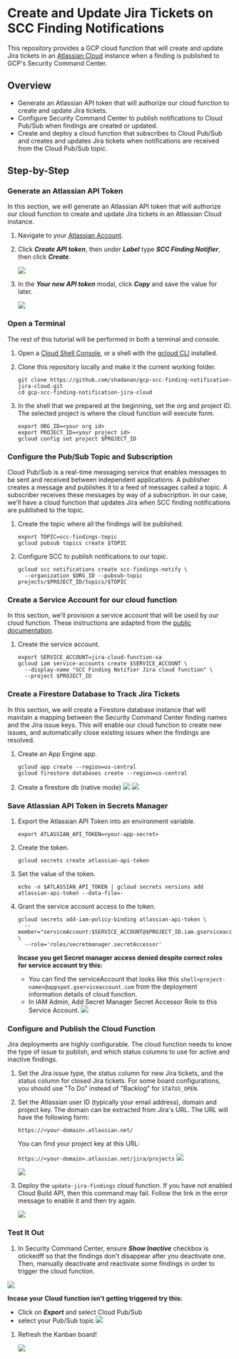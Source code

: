 # Create and Update Jira Tickets on SCC Finding Notifications

This repository provides a GCP cloud function that will create and update Jira tickets in an [Atlassian Cloud](https://www.atlassian.com/cloud) instance when a finding is published to GCP's Security Command Center.

## Overview

- Generate an Atlassian API token that will authorize our cloud function to create and update Jira tickets.
- Configure Security Command Center to publish notifications to Cloud Pub/Sub when findings are created or updated.
- Create and deploy a cloud function that subscribes to Cloud Pub/Sub and creates and updates Jira tickets when notifications are received from the Cloud Pub/Sub topic.

## Step-by-Step

### Generate an Atlassian API Token

In this section, we will generate an Atlassian API token that will authorize our cloud function to create and update Jira tickets in an Atlassian Cloud instance.

1. Navigate to your [Atlassian Account](https://id.atlassian.com/manage-profile/security/api-tokens).

1. Click **_Create API token_**, then under **_Label_** type **_SCC Finding Notifier_**, then click **_Create_**.

   ![](create-new-api-token.png)

1. In the **_Your new API token_** modal, click **_Copy_** and save the value for later.

   ![](copy-api-token.png)

### Open a Terminal

The rest of this tutorial will be performed in both a terminal and console.

1. Open a [Cloud Shell Console](https://ssh.cloud.google.com/cloudshell/editor), or a shell with the [gcloud CLI](https://cloud.google.com/sdk/gcloud) installed.

1. Clone this repository locally and make it the current working folder.

   ```shell
   git clone https://github.com/shadanan/gcp-scc-finding-notification-jira-cloud.git
   cd gcp-scc-finding-notification-jira-cloud
   ```

1. In the shell that we prepared at the beginning, set the org and project ID. The selected project is where the cloud function will execute form.

   ```shell
   export ORG_ID=<your org id>
   export PROJECT_ID=<your project id>
   gcloud config set project $PROJECT_ID
   ```

### Configure the Pub/Sub Topic and Subscription

Cloud Pub/Sub is a real-time messaging service that enables messages to be sent and received between independent applications. A publisher creates a message and publishes it to a feed of messages called a topic. A subscriber receives these messages by way of a subscription. In our case, we'll have a cloud function that updates Jira when SCC finding notifications are published to the topic.

1. Create the topic where all the findings will be published.

   ```shell
   export TOPIC=scc-findings-topic
   gcloud pubsub topics create $TOPIC
   ```

1. Configure SCC to publish notifications to our topic.

   ```shell
   gcloud scc notifications create scc-findings-notify \
     --organization $ORG_ID --pubsub-topic projects/$PROJECT_ID/topics/$TOPIC
   ```

### Create a Service Account for our cloud function

In this section, we'll provision a service account that will be used by our cloud function. These instructions are adapted from the [public documentation](https://cloud.google.com/security-command-center/docs/how-to-programmatic-access).

1. Create the service account.

   ```shell
   export SERVICE_ACCOUNT=jira-cloud-function-sa
   gcloud iam service-accounts create $SERVICE_ACCOUNT \
     --display-name "SCC Finding Notifier Jira cloud function" \
     --project $PROJECT_ID
   ```

### Create a Firestore Database to Track Jira Tickets

In this section, we will create a Firestore database instance that will maintain a mapping between the Security Command Center finding names and the Jira issue keys. This will enable our cloud function to create new issues, and automatically close existing issues when the findings are resolved.

1. Create an App Engine app.

   ```shell
   gcloud app create --region=us-central
   gcloud firestore databases create --region=us-central
   ```
2. Create a firestore db (native mode)
   ![](https://github.com/ajayi-george/gcp-scc-finding-notification-jira-cloud/blob/main/Native%20mode.png)
   ![](https://github.com/ajayi-george/gcp-scc-finding-notification-jira-cloud/blob/main/create%20firestore%20db.png)
   



### Save Atlassian API Token in Secrets Manager

1. Export the Atlassian API Token into an environment variable.

   ```shell
   export ATLASSIAN_API_TOKEN=<your-app-secret>
   ```

1. Create the token.

   ```shell
   gcloud secrets create atlassian-api-token
   ```

1. Set the value of the token.

   ```shell
   echo -n $ATLASSIAN_API_TOKEN | gcloud secrets versions add atlassian-api-token --data-file=-
   ```

1. Grant the service account access to the token.

   ```shell
   gcloud secrets add-iam-policy-binding atlassian-api-token \
     --member="serviceAccount:$SERVICE_ACCOUNT@$PROJECT_ID.iam.gserviceaccount.com" \
     --role='roles/secretmanager.secretAccessor'
   ```
   **Incase you get Secret manager access denied despite correct roles for service account try this:**
    - You can find the serviceAccount that looks like this ```shell<project-name>@appspot.gserviceaccount.com``` from the deployment information details of cloud function.
    - In IAM Admin, Add Secret Manager Secret Accessor Role to this Service Account.
      ![](https://github.com/ajayi-george/gcp-scc-finding-notification-jira-cloud/blob/main/OVDEw.png)
### Configure and Publish the Cloud Function

Jira deployments are highly configurable. The cloud function needs to know the type of issue to publish, and which status columns to use for active and inactive findings.

1. Set the Jira issue type, the status column for new Jira tickets, and the status column for closed Jira tickets. For some board configurations, you should use "To Do" instead of "Backlog" for `STATUS_OPEN`.


2. Set the Atlassian user ID (typically your email address), domain and project key. The domain can be extracted from Jira's URL. The URL will have the following form:

   `https://<your-domain>.atlassian.net/`

   You can find your project key at this URL:

   `https://<your-domain>.atlassian.net/jira/projects`
    ![](https://github.com/ajayi-george/gcp-scc-finding-notification-jira-cloud/blob/main/create%20cf.png)

    ![](https://github.com/ajayi-george/gcp-scc-finding-notification-jira-cloud/blob/main/env%20variables.png)
  

1. Deploy the `update-jira-findings` cloud function. If you have not enabled Cloud Build API, then this command may fail. Follow the link in the error message to enable it and then try again.

   ![](https://github.com/ajayi-george/gcp-scc-finding-notification-jira-cloud/blob/main/deploy%20jira.png)

### Test It Out

1. In Security Command Center, ensure **_Show Inactive_** checkbox is otickedff so that the findings don't disappear after you deactivate one. Then, manually deactivate and reactivate some findings in order to trigger the cloud function.

 ![](https://github.com/ajayi-george/gcp-scc-finding-notification-jira-cloud/blob/main/SCC%20finding.png)

 **Incase your Cloud function isn't getting triggered try this:**
 - Click on **_Export_** and select Cloud Pub/Sub
 - select your Pub/Sub topic
 ![](https://github.com/ajayi-george/gcp-scc-finding-notification-jira-cloud/blob/main/export%20to%20topic.png)

1. Refresh the Kanban board!

   ![](new-jira-issues.png)
